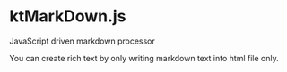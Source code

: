 # ktMarkDown.js
JavaScript driven markdown processor

You can create rich text by only writing markdown text into html file only.
